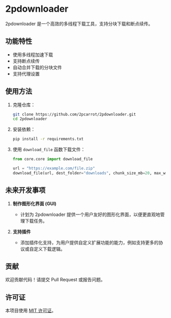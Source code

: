 # 2pdownloader

2pdownloader 是一个高效的多线程下载工具，支持分块下载和断点续传。

## 功能特性
- 使用多线程加速下载
- 支持断点续传
- 自动合并下载的分块文件
- 支持代理设置

## 使用方法
1. 克隆仓库：
   ```bash
   git clone https://github.com/2pcarrot/2pdownloader.git
   cd 2pdownloader
   ```
2. 安装依赖：
   ```bash
   pip install -r requirements.txt
   ```
3. 使用 `download_file` 函数下载文件：
   ```python
   from core.core import download_file

   url = "https://example.com/file.zip"
   download_file(url, dest_folder="downloads", chunk_size_mb=20, max_workers=10)
   ```

## 未来开发事项
1. **制作图形化界面 (GUI)**  
   - 计划为 2pdownloader 提供一个用户友好的图形化界面，以便更直观地管理下载任务。

2. **支持插件**  
   - 添加插件化支持，为用户提供自定义扩展功能的能力，例如支持更多的协议或自定义下载逻辑。

## 贡献
欢迎贡献代码！请提交 Pull Request 或报告问题。

## 许可证
本项目使用 [MIT 许可证](LICENSE)。
